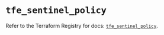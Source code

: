 # `tfe_sentinel_policy`

Refer to the Terraform Registry for docs: [`tfe_sentinel_policy`](https://registry.terraform.io/providers/hashicorp/tfe/0.63.0/docs/resources/sentinel_policy).
